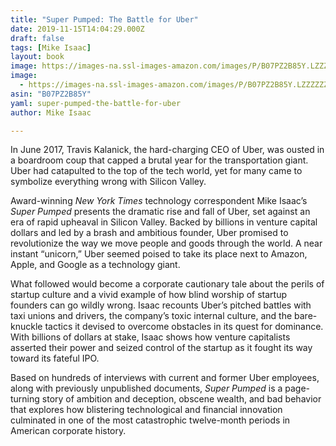 ```yaml
---
title: "Super Pumped: The Battle for Uber"
date: 2019-11-15T14:04:29.000Z
draft: false
tags: [Mike Isaac]
layout: book
image: https://images-na.ssl-images-amazon.com/images/P/B07PZ2B85Y.LZZZZZZZ.jpg
image: 
  - https://images-na.ssl-images-amazon.com/images/P/B07PZ2B85Y.LZZZZZZZ.jpg
asin: "B07PZ2B85Y"
yaml: super-pumped-the-battle-for-uber
author: Mike Isaac

---
```


In June 2017, Travis Kalanick, the hard-charging CEO of Uber, was ousted in a boardroom coup that capped a brutal year for the transportation giant. Uber had catapulted to the top of the tech world, yet for many came to symbolize everything wrong with Silicon Valley.  
  
  
Award-winning *New York Times* technology correspondent Mike Isaac’s *Super Pumped* presents the dramatic rise and fall of Uber, set against an era of rapid upheaval in Silicon Valley. Backed by billions in venture capital dollars and led by a brash and ambitious founder, Uber promised to revolutionize the way we move people and goods through the world. A near instant “unicorn,” Uber seemed poised to take its place next to Amazon, Apple, and Google as a technology giant.  
  
  
What followed would become a corporate cautionary tale about the perils of startup culture and a vivid example of how blind worship of startup founders can go wildly wrong. Isaac recounts Uber’s pitched battles with taxi unions and drivers, the company’s toxic internal culture, and the bare-knuckle tactics it devised to overcome obstacles in its quest for dominance. With billions of dollars at stake, Isaac shows how venture capitalists asserted their power and seized control of the startup as it fought its way toward its fateful IPO.  
  
  
Based on hundreds of interviews with current and former Uber employees, along with previously unpublished documents, *Super Pumped* is a page-turning story of ambition and deception, obscene wealth, and bad behavior that explores how blistering technological and financial innovation culminated in one of the most catastrophic twelve-month periods in American corporate history.
